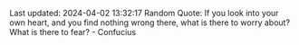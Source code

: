 Last updated: 2024-04-02 13:32:17
Random Quote: If you look into your own heart, and you find nothing wrong there, what is there to worry about? What is there to fear? - Confucius